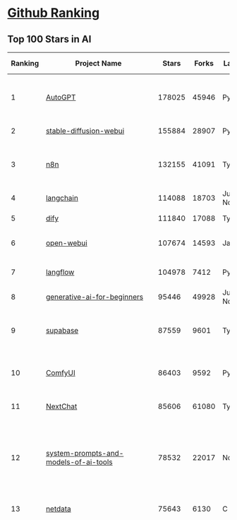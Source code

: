 [Github Ranking](../README.md)
==========

## Top 100 Stars in AI

| Ranking | Project Name | Stars | Forks | Language | Open Issues | Description | Last Commit |
| ------- | ------------ | ----- | ----- | -------- | ----------- | ----------- | ----------- |
| 1 | [AutoGPT](https://github.com/Significant-Gravitas/AutoGPT) | 178025 | 45946 | Python | 163 | AutoGPT is the vision of accessible AI for everyone, to use and to build on. Our mission is to provide the tools, so that you can focus on what matters. | 2025-08-24T02:39:58Z |
| 2 | [stable-diffusion-webui](https://github.com/AUTOMATIC1111/stable-diffusion-webui) | 155884 | 28907 | Python | 2363 | Stable Diffusion web UI | 2025-05-03T06:17:03Z |
| 3 | [n8n](https://github.com/n8n-io/n8n) | 132155 | 41091 | TypeScript | 625 | Fair-code workflow automation platform with native AI capabilities. Combine visual building with custom code, self-host or cloud, 400+ integrations. | 2025-08-23T12:31:53Z |
| 4 | [langchain](https://github.com/langchain-ai/langchain) | 114088 | 18703 | Jupyter Notebook | 212 | 🦜🔗 Build context-aware reasoning applications 🦜🔗 | 2025-08-22T23:21:29Z |
| 5 | [dify](https://github.com/langgenius/dify) | 111840 | 17088 | TypeScript | 694 | Production-ready platform for agentic workflow development. | 2025-08-23T21:27:18Z |
| 6 | [open-webui](https://github.com/open-webui/open-webui) | 107674 | 14593 | JavaScript | 209 | User-friendly AI Interface (Supports Ollama, OpenAI API, ...) | 2025-08-23T17:57:46Z |
| 7 | [langflow](https://github.com/langflow-ai/langflow) | 104978 | 7412 | Python | 441 | Langflow is a powerful tool for building and deploying AI-powered agents and workflows. | 2025-08-24T03:27:02Z |
| 8 | [generative-ai-for-beginners](https://github.com/microsoft/generative-ai-for-beginners) | 95446 | 49928 | Jupyter Notebook | 10 | 21 Lessons, Get Started Building with Generative AI  | 2025-08-22T15:25:38Z |
| 9 | [supabase](https://github.com/supabase/supabase) | 87559 | 9601 | TypeScript | 223 | The Postgres development platform. Supabase gives you a dedicated Postgres database to build your web, mobile, and AI applications. | 2025-08-23T16:48:30Z |
| 10 | [ComfyUI](https://github.com/comfyanonymous/ComfyUI) | 86403 | 9592 | Python | 2534 | The most powerful and modular diffusion model GUI, api and backend with a graph/nodes interface. | 2025-08-23T23:16:10Z |
| 11 | [NextChat](https://github.com/ChatGPTNextWeb/NextChat) | 85606 | 61080 | TypeScript | 659 | ✨ Light and Fast AI Assistant. Support: Web \| iOS \| MacOS \| Android \|  Linux \| Windows | 2025-08-10T09:21:12Z |
| 12 | [system-prompts-and-models-of-ai-tools](https://github.com/x1xhlol/system-prompts-and-models-of-ai-tools) | 78532 | 22017 | None | 48 | FULL v0, Cursor, Manus, Augment Code, Same.dev, Lovable, Devin, Replit Agent, Windsurf Agent, VSCode Agent, Dia Browser, Xcode, Trae AI, Cluely & Orchids.app (And other Open Sourced) System Prompts, Tools & AI Models. | 2025-08-24T00:07:28Z |
| 13 | [netdata](https://github.com/netdata/netdata) | 75643 | 6130 | C | 167 | The fastest path to AI-powered full stack observability, even for lean teams. | 2025-08-24T00:26:02Z |
| 14 | [funNLP](https://github.com/fighting41love/funNLP) | 75619 | 14968 | Python | 34 | 中英文敏感词、语言检测、中外手机/电话归属地/运营商查询、名字推断性别、手机号抽取、身份证抽取、邮箱抽取、中日文人名库、中文缩写库、拆字词典、词汇情感值、停用词、反动词表、暴恐词表、繁简体转换、英文模拟中文发音、汪峰歌词生成器、职业名称词库、同义词库、反义词库、否定词库、汽车品牌词库、汽车零件词库、连续英文切割、各种中文词向量、公司名字大全、古诗词库、IT词库、财经词库、成语词库、地名词库、历史名人词库、诗词词库、医学词库、饮食词库、法律词库、汽车词库、动物词库、中文聊天语料、中文谣言数据、百度中文问答数据集、句子相似度匹配算法集合、bert资源、文本生成&摘要相关工具、cocoNLP信息抽取工具、国内电话号码正则匹配、清华大学XLORE:中英文跨语言百科知识图谱、清华大学人工智能技术系列报告、自然语言生成、NLU太难了系列、自动对联数据及机器人、用户名黑名单列表、罪名法务名词及分类模型、微信公众号语料、cs224n深度学习自然语言处理课程、中文手写汉字识别、中文自然语言处理 语料/数据集、变量命名神器、分词语料库+代码、任务型对话英文数据集、ASR 语音数据集 + 基于深度学习的中文语音识别系统、笑声检测器、Microsoft多语言数字/单位/如日期时间识别包、中华新华字典数据库及api(包括常用歇后语、成语、词语和汉字)、文档图谱自动生成、SpaCy 中文模型、Common Voice语音识别数据集新版、神经网络关系抽取、基于bert的命名实体识别、关键词(Keyphrase)抽取包pke、基于医疗领域知识图谱的问答系统、基于依存句法与语义角色标注的事件三元组抽取、依存句法分析4万句高质量标注数据、cnocr：用来做中文OCR的Python3包、中文人物关系知识图谱项目、中文nlp竞赛项目及代码汇总、中文字符数据、speech-aligner: 从“人声语音”及其“语言文本”产生音素级别时间对齐标注的工具、AmpliGraph: 知识图谱表示学习(Python)库：知识图谱概念链接预测、Scattertext 文本可视化(python)、语言/知识表示工具：BERT & ERNIE、中文对比英文自然语言处理NLP的区别综述、Synonyms中文近义词工具包、HarvestText领域自适应文本挖掘工具（新词发现-情感分析-实体链接等）、word2word：(Python)方便易用的多语言词-词对集：62种语言/3,564个多语言对、语音识别语料生成工具：从具有音频/字幕的在线视频创建自动语音识别(ASR)语料库、构建医疗实体识别的模型（包含词典和语料标注）、单文档非监督的关键词抽取、Kashgari中使用gpt-2语言模型、开源的金融投资数据提取工具、文本自动摘要库TextTeaser: 仅支持英文、人民日报语料处理工具集、一些关于自然语言的基本模型、基于14W歌曲知识库的问答尝试--功能包括歌词接龙and已知歌词找歌曲以及歌曲歌手歌词三角关系的问答、基于Siamese bilstm模型的相似句子判定模型并提供训练数据集和测试数据集、用Transformer编解码模型实现的根据Hacker News文章标题自动生成评论、用BERT进行序列标记和文本分类的模板代码、LitBank：NLP数据集——支持自然语言处理和计算人文学科任务的100部带标记英文小说语料、百度开源的基准信息抽取系统、虚假新闻数据集、Facebook: LAMA语言模型分析，提供Transformer-XL/BERT/ELMo/GPT预训练语言模型的统一访问接口、CommonsenseQA：面向常识的英文QA挑战、中文知识图谱资料、数据及工具、各大公司内部里大牛分享的技术文档 PDF 或者 PPT、自然语言生成SQL语句（英文）、中文NLP数据增强（EDA）工具、英文NLP数据增强工具 、基于医药知识图谱的智能问答系统、京东商品知识图谱、基于mongodb存储的军事领域知识图谱问答项目、基于远监督的中文关系抽取、语音情感分析、中文ULMFiT-情感分析-文本分类-语料及模型、一个拍照做题程序、世界各国大规模人名库、一个利用有趣中文语料库 qingyun 训练出来的中文聊天机器人、中文聊天机器人seqGAN、省市区镇行政区划数据带拼音标注、教育行业新闻语料库包含自动文摘功能、开放了对话机器人-知识图谱-语义理解-自然语言处理工具及数据、中文知识图谱：基于百度百科中文页面-抽取三元组信息-构建中文知识图谱、masr: 中文语音识别-提供预训练模型-高识别率、Python音频数据增广库、中文全词覆盖BERT及两份阅读理解数据、ConvLab：开源多域端到端对话系统平台、中文自然语言处理数据集、基于最新版本rasa搭建的对话系统、基于TensorFlow和BERT的管道式实体及关系抽取、一个小型的证券知识图谱/知识库、复盘所有NLP比赛的TOP方案、OpenCLaP：多领域开源中文预训练语言模型仓库、UER：基于不同语料+编码器+目标任务的中文预训练模型仓库、中文自然语言处理向量合集、基于金融-司法领域(兼有闲聊性质)的聊天机器人、g2pC：基于上下文的汉语读音自动标记模块、Zincbase 知识图谱构建工具包、诗歌质量评价/细粒度情感诗歌语料库、快速转化「中文数字」和「阿拉伯数字」、百度知道问答语料库、基于知识图谱的问答系统、jieba_fast 加速版的jieba、正则表达式教程、中文阅读理解数据集、基于BERT等最新语言模型的抽取式摘要提取、Python利用深度学习进行文本摘要的综合指南、知识图谱深度学习相关资料整理、维基大规模平行文本语料、StanfordNLP 0.2.0：纯Python版自然语言处理包、NeuralNLP-NeuralClassifier：腾讯开源深度学习文本分类工具、端到端的封闭域对话系统、中文命名实体识别：NeuroNER vs. BertNER、新闻事件线索抽取、2019年百度的三元组抽取比赛：“科学空间队”源码、基于依存句法的开放域文本知识三元组抽取和知识库构建、中文的GPT2训练代码、ML-NLP - 机器学习(Machine Learning)NLP面试中常考到的知识点和代码实现、nlp4han:中文自然语言处理工具集(断句/分词/词性标注/组块/句法分析/语义分析/NER/N元语法/HMM/代词消解/情感分析/拼写检查、XLM：Facebook的跨语言预训练语言模型、用基于BERT的微调和特征提取方法来进行知识图谱百度百科人物词条属性抽取、中文自然语言处理相关的开放任务-数据集-当前最佳结果、CoupletAI - 基于CNN+Bi-LSTM+Attention 的自动对对联系统、抽象知识图谱、MiningZhiDaoQACorpus - 580万百度知道问答数据挖掘项目、brat rapid annotation tool: 序列标注工具、大规模中文知识图谱数据：1.4亿实体、数据增强在机器翻译及其他nlp任务中的应用及效果、allennlp阅读理解:支持多种数据和模型、PDF表格数据提取工具 、 Graphbrain：AI开源软件库和科研工具，目的是促进自动意义提取和文本理解以及知识的探索和推断、简历自动筛选系统、基于命名实体识别的简历自动摘要、中文语言理解测评基准，包括代表性的数据集&基准模型&语料库&排行榜、树洞 OCR 文字识别 、从包含表格的扫描图片中识别表格和文字、语声迁移、Python口语自然语言处理工具集(英文)、 similarity：相似度计算工具包，java编写、海量中文预训练ALBERT模型 、Transformers 2.0 、基于大规模音频数据集Audioset的音频增强 、Poplar：网页版自然语言标注工具、图片文字去除，可用于漫画翻译 、186种语言的数字叫法库、Amazon发布基于知识的人-人开放领域对话数据集 、中文文本纠错模块代码、繁简体转换 、 Python实现的多种文本可读性评价指标、类似于人名/地名/组织机构名的命名体识别数据集 、东南大学《知识图谱》研究生课程(资料)、. 英文拼写检查库 、 wwsearch是企业微信后台自研的全文检索引擎、CHAMELEON：深度学习新闻推荐系统元架构 、 8篇论文梳理BERT相关模型进展与反思、DocSearch：免费文档搜索引擎、 LIDA：轻量交互式对话标注工具 、aili - the fastest in-memory index in the East 东半球最快并发索引 、知识图谱车音工作项目、自然语言生成资源大全 、中日韩分词库mecab的Python接口库、中文文本摘要/关键词提取、汉字字符特征提取器 (featurizer)，提取汉字的特征（发音特征、字形特征）用做深度学习的特征、中文生成任务基准测评 、中文缩写数据集、中文任务基准测评 - 代表性的数据集-基准(预训练)模型-语料库-baseline-工具包-排行榜、PySS3：面向可解释AI的SS3文本分类器机器可视化工具 、中文NLP数据集列表、COPE - 格律诗编辑程序、doccano：基于网页的开源协同多语言文本标注工具 、PreNLP：自然语言预处理库、简单的简历解析器，用来从简历中提取关键信息、用于中文闲聊的GPT2模型：GPT2-chitchat、基于检索聊天机器人多轮响应选择相关资源列表(Leaderboards、Datasets、Papers)、(Colab)抽象文本摘要实现集锦(教程 、词语拼音数据、高效模糊搜索工具、NLP数据增广资源集、微软对话机器人框架 、 GitHub Typo Corpus：大规模GitHub多语言拼写错误/语法错误数据集、TextCluster：短文本聚类预处理模块 Short text cluster、面向语音识别的中文文本规范化、BLINK：最先进的实体链接库、BertPunc：基于BERT的最先进标点修复模型、Tokenizer：快速、可定制的文本词条化库、中文语言理解测评基准，包括代表性的数据集、基准(预训练)模型、语料库、排行榜、spaCy 医学文本挖掘与信息提取 、 NLP任务示例项目代码集、 python拼写检查库、chatbot-list - 行业内关于智能客服、聊天机器人的应用和架构、算法分享和介绍、语音质量评价指标(MOSNet, BSSEval, STOI, PESQ, SRMR)、 用138GB语料训练的法文RoBERTa预训练语言模型 、BERT-NER-Pytorch：三种不同模式的BERT中文NER实验、无道词典 - 有道词典的命令行版本，支持英汉互查和在线查询、2019年NLP亮点回顾、 Chinese medical dialogue data 中文医疗对话数据集 、最好的汉字数字(中文数字)-阿拉伯数字转换工具、 基于百科知识库的中文词语多词义/义项获取与特定句子词语语义消歧、awesome-nlp-sentiment-analysis - 情感分析、情绪原因识别、评价对象和评价词抽取、LineFlow：面向所有深度学习框架的NLP数据高效加载器、中文医学NLP公开资源整理 、MedQuAD：(英文)医学问答数据集、将自然语言数字串解析转换为整数和浮点数、Transfer Learning in Natural Language Processing (NLP) 、面向语音识别的中文/英文发音辞典、Tokenizers：注重性能与多功能性的最先进分词器、CLUENER 细粒度命名实体识别 Fine Grained Named Entity Recognition、 基于BERT的中文命名实体识别、中文谣言数据库、NLP数据集/基准任务大列表、nlp相关的一些论文及代码, 包括主题模型、词向量(Word Embedding)、命名实体识别(NER)、文本分类(Text Classificatin)、文本生成(Text Generation)、文本相似性(Text Similarity)计算等，涉及到各种与nlp相关的算法，基于keras和tensorflow 、Python文本挖掘/NLP实战示例、 Blackstone：面向非结构化法律文本的spaCy pipeline和NLP模型通过同义词替换实现文本“变脸” 、中文 预训练 ELECTREA 模型: 基于对抗学习 pretrain Chinese Model 、albert-chinese-ner - 用预训练语言模型ALBERT做中文NER 、基于GPT2的特定主题文本生成/文本增广、开源预训练语言模型合集、多语言句向量包、编码、标记和实现：一种可控高效的文本生成方法、 英文脏话大列表 、attnvis：GPT2、BERT等transformer语言模型注意力交互可视化、CoVoST：Facebook发布的多语种语音-文本翻译语料库，包括11种语言(法语、德语、荷兰语、俄语、西班牙语、意大利语、土耳其语、波斯语、瑞典语、蒙古语和中文)的语音、文字转录及英文译文、Jiagu自然语言处理工具 - 以BiLSTM等模型为基础，提供知识图谱关系抽取 中文分词 词性标注 命名实体识别 情感分析 新词发现 关键词 文本摘要 文本聚类等功能、用unet实现对文档表格的自动检测，表格重建、NLP事件提取文献资源列表 、 金融领域自然语言处理研究资源大列表、CLUEDatasetSearch - 中英文NLP数据集：搜索所有中文NLP数据集，附常用英文NLP数据集 、medical_NER - 中文医学知识图谱命名实体识别 、(哈佛)讲因果推理的免费书、知识图谱相关学习资料/数据集/工具资源大列表、Forte：灵活强大的自然语言处理pipeline工具集 、Python字符串相似性算法库、PyLaia：面向手写文档分析的深度学习工具包、TextFooler：针对文本分类/推理的对抗文本生成模块、Haystack：灵活、强大的可扩展问答(QA)框架、中文关键短语抽取工具 | 2024-05-10T07:38:24Z |
| 15 | [Deep-Live-Cam](https://github.com/hacksider/Deep-Live-Cam) | 72676 | 10501 | Python | 65 | real time face swap and one-click video deepfake with only a single image | 2025-08-11T13:37:45Z |
| 16 | [gemini-cli](https://github.com/google-gemini/gemini-cli) | 71438 | 7337 | TypeScript | 1299 | An open-source AI agent that brings the power of Gemini directly into your terminal. | 2025-08-23T23:10:06Z |
| 17 | [browser-use](https://github.com/browser-use/browser-use) | 68500 | 7940 | Python | 509 | 🌐 Make websites accessible for AI agents. Automate tasks online with ease. | 2025-08-23T20:57:14Z |
| 18 | [LLMs-from-scratch](https://github.com/rasbt/LLMs-from-scratch) | 67123 | 9420 | Jupyter Notebook | 4 | Implement a ChatGPT-like LLM in PyTorch from scratch, step by step | 2025-08-22T20:12:26Z |
| 19 | [awesome-mcp-servers](https://github.com/punkpeye/awesome-mcp-servers) | 67085 | 5419 | None | 29 | A collection of MCP servers. | 2025-08-24T01:37:09Z |
| 20 | [AppFlowy](https://github.com/AppFlowy-IO/AppFlowy) | 65054 | 4508 | Dart | 976 | Bring projects, wikis, and teams together with AI. AppFlowy is the AI collaborative workspace where you achieve more without losing control of your data. The leading open source Notion alternative. | 2025-08-20T02:52:32Z |
| 21 | [lobe-chat](https://github.com/lobehub/lobe-chat) | 64764 | 13441 | TypeScript | 899 | 🤯 Lobe Chat - an open-source, modern design AI chat framework. Supports multiple AI providers (OpenAI / Claude 4 / Gemini / DeepSeek / Ollama / Qwen), Knowledge Base (file upload / RAG ), one click install MCP Marketplace and Artifacts / Thinking. One-click FREE deployment of your private AI Agent application. | 2025-08-24T00:35:19Z |
| 22 | [ragflow](https://github.com/infiniflow/ragflow) | 62937 | 6487 | TypeScript | 2684 | RAGFlow is an open-source RAG (Retrieval-Augmented Generation) engine based on deep document understanding. | 2025-08-22T13:13:24Z |
| 23 | [awesome-llm-apps](https://github.com/Shubhamsaboo/awesome-llm-apps) | 61642 | 7466 | Python | 5 | Collection of awesome LLM apps with AI Agents and RAG using OpenAI, Anthropic, Gemini and opensource models. | 2025-08-24T00:25:32Z |
| 24 | [MetaGPT](https://github.com/FoundationAgents/MetaGPT) | 58041 | 6982 | Python | 16 | 🌟 The Multi-Agent Framework: First AI Software Company, Towards Natural Language Programming | 2025-06-30T11:45:55Z |
| 25 | [LLaMA-Factory](https://github.com/hiyouga/LLaMA-Factory) | 56634 | 6938 | Python | 588 | Unified Efficient Fine-Tuning of 100+ LLMs & VLMs (ACL 2024) | 2025-08-23T15:04:32Z |
| 26 | [gpt-engineer](https://github.com/AntonOsika/gpt-engineer) | 54765 | 7274 | Python | 31 | CLI platform to experiment with codegen. Precursor to: https://lovable.dev | 2025-05-14T10:15:10Z |
| 27 | [ChatGPT](https://github.com/lencx/ChatGPT) | 54048 | 6151 | Rust | 839 | 🔮 ChatGPT Desktop Application (Mac, Windows and Linux) | 2024-08-29T17:58:11Z |
| 28 | [meilisearch](https://github.com/meilisearch/meilisearch) | 52901 | 2138 | Rust | 211 | A lightning-fast search engine API bringing AI-powered hybrid search to your sites and applications. | 2025-08-21T15:58:12Z |
| 29 | [crawl4ai](https://github.com/unclecode/crawl4ai) | 51456 | 5114 | Python | 148 | 🚀🤖 Crawl4AI: Open-source LLM Friendly Web Crawler & Scraper. Don't be shy, join here: https://discord.gg/jP8KfhDhyN | 2025-08-22T04:05:28Z |
| 30 | [firecrawl](https://github.com/firecrawl/firecrawl) | 51430 | 4474 | TypeScript | 148 | The Web Data API for AI - Turn entire websites into LLM-ready markdown or structured data 🔥 | 2025-08-23T23:59:41Z |
| 31 | [OpenBB](https://github.com/OpenBB-finance/OpenBB) | 51095 | 4791 | Python | 37 | Financial data platform for analysts, quants and AI agents. | 2025-08-24T00:55:25Z |
| 32 | [autogen](https://github.com/microsoft/autogen) | 49026 | 7482 | Python | 393 | A programming framework for agentic AI 🤖 PyPi: autogen-agentchat Discord: https://aka.ms/autogen-discord Office Hour: https://aka.ms/autogen-officehour | 2025-08-20T06:43:11Z |
| 33 | [anything-llm](https://github.com/Mintplex-Labs/anything-llm) | 48260 | 4951 | JavaScript | 259 | The all-in-one Desktop & Docker AI application with built-in RAG, AI agents, No-code agent builder, MCP compatibility,  and more. | 2025-08-22T23:26:37Z |
| 34 | [dbeaver](https://github.com/dbeaver/dbeaver) | 44965 | 3809 | Java | 3044 | Free universal database tool and SQL client | 2025-08-22T16:56:33Z |
| 35 | [unsloth](https://github.com/unslothai/unsloth) | 44573 | 3607 | Python | 717 | Fine-tuning & Reinforcement Learning for LLMs. 🦥 Train OpenAI gpt-oss, Qwen3, Llama 4, DeepSeek-R1, Gemma 3, TTS 2x faster with 70% less VRAM. | 2025-08-22T11:03:02Z |
| 36 | [JeecgBoot](https://github.com/jeecgboot/JeecgBoot) | 43687 | 15519 | Java | 28 | 🔥企业级低代码平台集成了AI应用平台，帮助企业快速实现低代码开发和构建AI应用！前后端分离架构 SpringBoot，SpringCloud、Mybatis，Ant Design4、 Vue3.0、TS+vite！强大的代码生成器让前后端代码一键生成，无需写任何代码! 引领AI低代码开发模式: AI生成->OnlineCoding-> 代码生成-> 手工MERGE，显著的提高效率，又不失灵活~ | 2025-08-22T09:58:42Z |
| 37 | [Flowise](https://github.com/FlowiseAI/Flowise) | 42928 | 22019 | TypeScript | 622 | Build AI Agents, Visually | 2025-08-23T18:00:24Z |
| 38 | [ClickHouse](https://github.com/ClickHouse/ClickHouse) | 42492 | 7586 | C++ | 4454 | ClickHouse® is a real-time analytics database management system | 2025-08-24T03:44:43Z |
| 39 | [airflow](https://github.com/apache/airflow) | 41701 | 15487 | Python | 1275 | Apache Airflow - A platform to programmatically author, schedule, and monitor workflows | 2025-08-24T03:03:46Z |
| 40 | [kong](https://github.com/Kong/kong) | 41598 | 4967 | Lua | 67 | 🦍 The Cloud-Native API Gateway and AI Gateway. | 2025-08-22T12:45:31Z |
| 41 | [ailearning](https://github.com/apachecn/ailearning) | 41301 | 11581 | Python | 3 | AiLearning：数据分析+机器学习实战+线性代数+PyTorch+NLTK+TF2 | 2024-11-12T16:21:55Z |
| 42 | [ColossalAI](https://github.com/hpcaitech/ColossalAI) | 41108 | 4526 | Python | 427 | Making large AI models cheaper, faster and more accessible | 2025-08-18T09:10:00Z |
| 43 | [GitHubDaily](https://github.com/GitHubDaily/GitHubDaily) | 40082 | 4145 | None | 402 | 坚持分享 GitHub 上高质量、有趣实用的开源技术教程、开发者工具、编程网站、技术资讯。A list cool, interesting projects of GitHub. | 2025-03-20T08:54:47Z |
| 44 | [AI-For-Beginners](https://github.com/microsoft/AI-For-Beginners) | 39754 | 7730 | Jupyter Notebook | 26 | 12 Weeks, 24 Lessons, AI for All! | 2025-08-23T22:49:28Z |
| 45 | [ai-hedge-fund](https://github.com/virattt/ai-hedge-fund) | 39510 | 6962 | Python | 19 | An AI Hedge Fund Team | 2025-08-20T19:46:02Z |
| 46 | [MoneyPrinterTurbo](https://github.com/harry0703/MoneyPrinterTurbo) | 39380 | 5707 | Python | 180 | 利用AI大模型，一键生成高清短视频 Generate short videos with one click using AI LLM. | 2025-06-11T06:34:54Z |
| 47 | [upscayl](https://github.com/upscayl/upscayl) | 39223 | 1819 | TypeScript | 58 | 🆙 Upscayl - #1 Free and Open Source AI Image Upscaler for Linux, MacOS and Windows. | 2025-08-01T14:28:41Z |
| 48 | [mem0](https://github.com/mem0ai/mem0) | 38653 | 4025 | Python | 347 | Universal memory layer for AI Agents; Announcing OpenMemory MCP - local and secure memory management. | 2025-08-24T00:42:12Z |
| 49 | [ray](https://github.com/ray-project/ray) | 38603 | 6731 | Python | 2708 | Ray is an AI compute engine. Ray consists of a core distributed runtime and a set of AI Libraries for accelerating ML workloads. | 2025-08-24T02:30:36Z |
| 50 | [chatgpt-on-wechat](https://github.com/zhayujie/chatgpt-on-wechat) | 38575 | 9385 | Python | 300 | 基于大模型搭建的聊天机器人，同时支持 微信公众号、企业微信应用、飞书、钉钉 等接入，可选择ChatGPT/Claude/DeepSeek/文心一言/讯飞星火/通义千问/ Gemini/GLM-4/Kimi/LinkAI，能处理文本、语音和图片，访问操作系统和互联网，支持基于自有知识库进行定制企业智能客服。 | 2025-08-08T02:47:49Z |
| 51 | [quivr](https://github.com/QuivrHQ/quivr) | 38327 | 3675 | Python | 2 | Opiniated RAG for integrating GenAI in your apps 🧠   Focus on your product rather than the RAG. Easy integration in existing products with customisation!  Any LLM: GPT4, Groq, Llama. Any Vectorstore: PGVector, Faiss. Any Files. Anyway you want.  | 2025-07-09T12:55:23Z |
| 52 | [photoprism](https://github.com/photoprism/photoprism) | 38178 | 2125 | Go | 425 | AI-Powered Photos App for the Decentralized Web 🌈💎✨ | 2025-08-23T12:31:43Z |
| 53 | [Open-Assistant](https://github.com/LAION-AI/Open-Assistant) | 37454 | 3297 | Python | 228 | OpenAssistant is a chat-based assistant that understands tasks, can interact with third-party systems, and retrieve information dynamically to do so. | 2024-08-17T01:55:35Z |
| 54 | [aider](https://github.com/Aider-AI/aider) | 36908 | 3420 | Python | 1003 | aider is AI pair programming in your terminal | 2025-08-13T17:30:01Z |
| 55 | [docling](https://github.com/docling-project/docling) | 36637 | 2524 | Python | 484 | Get your documents ready for gen AI | 2025-08-23T14:11:34Z |
| 56 | [MockingBird](https://github.com/babysor/MockingBird) | 36567 | 5263 | Python | 476 | 🚀AI拟声: 5秒内克隆您的声音并生成任意语音内容 Clone a voice in 5 seconds to generate arbitrary speech in real-time | 2024-11-15T05:00:29Z |
| 57 | [chatbox](https://github.com/chatboxai/chatbox) | 36335 | 3493 | TypeScript | 826 | User-friendly Desktop Client App for AI Models/LLMs (GPT, Claude, Gemini, Ollama...) | 2025-08-20T08:29:12Z |
| 58 | [google-research](https://github.com/google-research/google-research) | 36222 | 8166 | Jupyter Notebook | 1060 | Google Research | 2025-08-22T23:33:08Z |
| 59 | [crewAI](https://github.com/crewAIInc/crewAI) | 36038 | 4846 | Python | 50 | Framework for orchestrating role-playing, autonomous AI agents. By fostering collaborative intelligence, CrewAI empowers agents to work together seamlessly, tackling complex tasks. | 2025-08-23T23:57:47Z |
| 60 | [mindsdb](https://github.com/mindsdb/mindsdb) | 35380 | 5716 | Python | 46 | AI Analytics Engine that can answer questions over large scale data. - The only MCP Server you'll ever need | 2025-08-22T19:56:59Z |
| 61 | [ai-agents-for-beginners](https://github.com/microsoft/ai-agents-for-beginners) | 34883 | 11129 | Jupyter Notebook | 9 | 11 Lessons to Get Started Building AI Agents | 2025-08-23T16:36:17Z |
| 62 | [LocalAI](https://github.com/mudler/LocalAI) | 34802 | 2717 | Go | 370 | :robot: The free, Open Source alternative to OpenAI, Claude and others. Self-hosted and local-first. Drop-in replacement for OpenAI,  running on consumer-grade hardware. No GPU required. Runs gguf, transformers, diffusers and many more models architectures. Features: Generate Text, Audio, Video, Images, Voice Cloning, Distributed, P2P inference | 2025-08-23T21:22:15Z |
| 63 | [AgentGPT](https://github.com/reworkd/AgentGPT) | 34795 | 9469 | TypeScript | 130 | 🤖 Assemble, configure, and deploy autonomous AI Agents in your browser. | 2025-04-29T01:19:32Z |
| 64 | [cursor-free-vip](https://github.com/yeongpin/cursor-free-vip) | 34746 | 4271 | Python | 556 | [Support 0.49.x]（Reset Cursor AI MachineID & Bypass Higher Token Limit） Cursor Ai ，自动重置机器ID ， 免费升级使用Pro功能: You've reached your trial request limit. / Too many free trial accounts used on this machine. Please upgrade to pro. We have this limit in place to prevent abuse. Please let us know if you believe this is a mistake. | 2025-06-18T02:18:31Z |
| 65 | [gold-miner](https://github.com/xitu/gold-miner) | 34246 | 5048 | None | 9 | 🥇掘金翻译计划，可能是世界最大最好的英译中技术社区，最懂读者和译者的翻译平台： | 2024-04-17T09:44:37Z |
| 66 | [gpt-pilot](https://github.com/Pythagora-io/gpt-pilot) | 33314 | 3410 | Python | 236 | The first real AI developer | 2025-03-04T06:26:32Z |
| 67 | [Fabric](https://github.com/danielmiessler/Fabric) | 33159 | 3407 | JavaScript | 107 | Fabric is an open-source framework for augmenting humans using AI. It provides a modular system for solving specific problems using a crowdsourced set of AI prompts that can be used anywhere. | 2025-08-20T16:37:52Z |
| 68 | [awesome-cursorrules](https://github.com/PatrickJS/awesome-cursorrules) | 32937 | 2728 | MDX | 34 | 📄  Configuration files that enhance Cursor AI editor experience with custom rules and behaviors | 2025-08-17T18:54:26Z |
| 69 | [ruoyi-vue-pro](https://github.com/YunaiV/ruoyi-vue-pro) | 32912 | 7085 | Java | 2 | 🔥 官方推荐 🔥 RuoYi-Vue 全新 Pro 版本，优化重构所有功能。基于 Spring Boot + MyBatis Plus + Vue & Element 实现的后台管理系统 + 微信小程序，支持 RBAC 动态权限、数据权限、SaaS 多租户、Flowable 工作流、三方登录、支付、短信、商城、CRM、ERP、AI 大模型等功能。你的 ⭐️ Star ⭐️，是作者生发的动力！ | 2025-08-20T13:38:57Z |
| 70 | [spaCy](https://github.com/explosion/spaCy) | 32226 | 4565 | Python | 168 | 💫 Industrial-strength Natural Language Processing (NLP) in Python | 2025-05-28T15:28:05Z |
| 71 | [agno](https://github.com/agno-agi/agno) | 32206 | 4095 | Python | 127 | Open-source framework for building multi-agent systems with memory, knowledge and reasoning. | 2025-08-23T20:02:50Z |
| 72 | [chatbot-ui](https://github.com/mckaywrigley/chatbot-ui) | 32142 | 9305 | TypeScript | 176 | AI chat for any model. | 2024-08-03T00:38:07Z |
| 73 | [tabby](https://github.com/TabbyML/tabby) | 32001 | 1566 | Rust | 204 | Self-hosted AI coding assistant | 2025-08-19T20:03:43Z |
| 74 | [nacos](https://github.com/alibaba/nacos) | 31965 | 13134 | Java | 251 | an easy-to-use dynamic service discovery, configuration and service management platform for building AI cloud native applications. | 2025-08-21T15:24:26Z |
| 75 | [Folo](https://github.com/RSSNext/Folo) | 31935 | 1464 | TypeScript | 201 | 🧡 Follow everything in one place | 2025-08-23T18:48:14Z |
| 76 | [fairseq](https://github.com/facebookresearch/fairseq) | 31739 | 6592 | Python | 1191 | Facebook AI Research Sequence-to-Sequence Toolkit written in Python. | 2025-06-10T21:41:39Z |
| 77 | [netron](https://github.com/lutzroeder/netron) | 31248 | 2972 | JavaScript | 21 | Visualizer for neural network, deep learning and machine learning models | 2025-08-23T23:31:22Z |
| 78 | [cursor](https://github.com/cursor/cursor) | 31137 | 2029 | None | 2030 | The AI Code Editor | 2024-10-13T19:23:26Z |
| 79 | [khoj](https://github.com/khoj-ai/khoj) | 30787 | 1779 | Python | 76 | Your AI second brain. Self-hostable. Get answers from the web or your docs. Build custom agents, schedule automations, do deep research. Turn any online or local LLM into your personal, autonomous AI (gpt, claude, gemini, llama, qwen, mistral). Get started - free. | 2025-08-23T19:13:51Z |
| 80 | [exo](https://github.com/exo-explore/exo) | 30373 | 1970 | Python | 362 | Run your own AI cluster at home with everyday devices 📱💻 🖥️⌚ | 2025-03-21T22:23:32Z |
| 81 | [AI-Expert-Roadmap](https://github.com/AMAI-GmbH/AI-Expert-Roadmap) | 30201 | 2535 | JavaScript | 20 | Roadmap to becoming an Artificial Intelligence Expert in 2022 | 2023-12-31T02:20:16Z |
| 82 | [roop](https://github.com/s0md3v/roop) | 30152 | 6844 | Python | 0 | one-click face swap | 2024-08-19T12:57:17Z |
| 83 | [pytorch-lightning](https://github.com/Lightning-AI/pytorch-lightning) | 30015 | 3558 | Python | 911 | Pretrain, finetune ANY AI model of ANY size on multiple GPUs, TPUs with zero code changes. | 2025-08-23T13:36:13Z |
| 84 | [llm-app](https://github.com/pathwaycom/llm-app) | 29922 | 851 | Jupyter Notebook | 5 | Ready-to-run cloud templates for RAG, AI pipelines, and enterprise search with live data. 🐳Docker-friendly.⚡Always in sync with Sharepoint, Google Drive, S3, Kafka, PostgreSQL, real-time data APIs, and more. | 2025-07-30T12:13:39Z |
| 85 | [Mr.-Ranedeer-AI-Tutor](https://github.com/JushBJJ/Mr.-Ranedeer-AI-Tutor) | 29625 | 3381 | None | 13 | A GPT-4 AI Tutor Prompt for customizable personalized learning experiences. | 2025-06-14T06:58:48Z |
| 86 | [LibreChat](https://github.com/danny-avila/LibreChat) | 29392 | 5465 | TypeScript | 157 | Enhanced ChatGPT Clone: Features Agents, DeepSeek, Anthropic, AWS, OpenAI, Responses API, Azure, Groq, o1, GPT-5, Mistral, OpenRouter, Vertex AI, Gemini, Artifacts, AI model switching, message search, Code Interpreter, langchain, DALL-E-3, OpenAPI Actions, Functions, Secure Multi-User Auth, Presets, open-source for self-hosting. Active project. | 2025-08-23T18:25:48Z |
| 87 | [qlib](https://github.com/microsoft/qlib) | 28745 | 4441 | Python | 257 | Qlib is an AI-oriented Quant investment platform that aims to use AI tech to empower Quant Research, from exploring ideas to implementing productions. Qlib supports diverse ML modeling paradigms, including supervised learning, market dynamics modeling, and RL, and is now equipped with https://github.com/microsoft/RD-Agent to automate R&D process. | 2025-08-19T09:46:10Z |
| 88 | [Jobs_Applier_AI_Agent_AIHawk](https://github.com/feder-cr/Jobs_Applier_AI_Agent_AIHawk) | 28592 | 4320 | Python | 11 | AIHawk aims to easy job hunt process by automating the job application process. Utilizing artificial intelligence, it enables users to apply for multiple jobs in a tailored way. | 2025-05-28T13:24:12Z |
| 89 | [continue](https://github.com/continuedev/continue) | 28539 | 3393 | TypeScript | 727 | ⏩ Ship faster with Continuous AI. Build and run custom agents across your IDE, terminal, and CI | 2025-08-24T03:39:11Z |
| 90 | [so-vits-svc](https://github.com/svc-develop-team/so-vits-svc) | 27551 | 5038 | Python | 21 | SoftVC VITS Singing Voice Conversion | 2023-11-11T13:11:31Z |
| 91 | [Genesis](https://github.com/Genesis-Embodied-AI/Genesis) | 27102 | 2470 | Python | 119 | A generative world for general-purpose robotics & embodied AI learning. | 2025-08-23T07:29:37Z |
| 92 | [context7](https://github.com/upstash/context7) | 27078 | 1370 | JavaScript | 78 | Context7 MCP Server -- Up-to-date code documentation for LLMs and AI code editors | 2025-08-21T13:14:01Z |
| 93 | [nx](https://github.com/nrwl/nx) | 26743 | 2581 | TypeScript | 575 | An AI-first build platform that connects everything from your editor to CI. Helping you deliver fast, without breaking things. | 2025-08-24T03:15:28Z |
| 94 | [500-AI-Machine-learning-Deep-learning-Computer-vision-NLP-Projects-with-code](https://github.com/ashishpatel26/500-AI-Machine-learning-Deep-learning-Computer-vision-NLP-Projects-with-code) | 26621 | 6085 | None | 43 | 500 AI Machine learning Deep learning Computer vision NLP Projects with code | 2025-08-01T11:54:09Z |
| 95 | [PDFMathTranslate](https://github.com/Byaidu/PDFMathTranslate) | 26581 | 2312 | Python | 110 | PDF scientific paper translation with preserved formats - 基于 AI 完整保留排版的 PDF 文档全文双语翻译，支持 Google/DeepL/Ollama/OpenAI 等服务，提供 CLI/GUI/MCP/Docker/Zotero | 2025-08-19T03:05:19Z |
| 96 | [generative-models](https://github.com/Stability-AI/generative-models) | 26308 | 2939 | Python | 271 | Generative Models by Stability AI | 2025-05-20T14:53:33Z |
| 97 | [semantic-kernel](https://github.com/microsoft/semantic-kernel) | 25910 | 4155 | C# | 487 | Integrate cutting-edge LLM technology quickly and easily into your apps | 2025-08-23T07:26:14Z |
| 98 | [InvokeAI](https://github.com/invoke-ai/InvokeAI) | 25766 | 2642 | TypeScript | 631 | Invoke is a leading creative engine for Stable Diffusion models, empowering professionals, artists, and enthusiasts to generate and create visual media using the latest AI-driven technologies. The solution offers an industry leading WebUI, and serves as the foundation for multiple commercial products. | 2025-08-23T04:20:29Z |
| 99 | [composio](https://github.com/ComposioHQ/composio) | 25658 | 4369 | TypeScript | 59 | Composio equips your AI agents & LLMs with 100+ high-quality integrations via function calling | 2025-08-22T09:00:19Z |
| 100 | [FastGPT](https://github.com/labring/FastGPT) | 25571 | 6559 | TypeScript | 581 | FastGPT is a knowledge-based platform built on the LLMs, offers a comprehensive suite of out-of-the-box capabilities such as data processing, RAG retrieval, and visual AI workflow orchestration, letting you easily develop and deploy complex question-answering systems without the need for extensive setup or configuration. | 2025-08-23T14:59:13Z |

